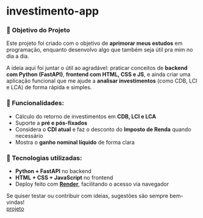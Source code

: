 # investimento-app

### 🚀 Objetivo do Projeto

Este projeto foi criado com o objetivo de **aprimorar meus estudos** em programação, enquanto desenvolvo algo que também seja útil pra mim no dia a dia.

A ideia aqui foi juntar o útil ao agradável: praticar conceitos de **backend com Python (FastAPI)**, **frontend com HTML, CSS e JS**, e ainda criar uma aplicação funcional que me ajude a **analisar investimentos** (como CDB, LCI e LCA) de forma rápida e simples.

### 🔧 Funcionalidades:

- Cálculo do retorno de investimentos em **CDB, LCI e LCA**
- Suporte a **pré e pós-fixados**
- Considera o **CDI atual** e faz o desconto do **Imposto de Renda** quando necessário
- Mostra o **ganho nominal líquido** de forma clara

### 🧠 Tecnologias utilizadas:

- **Python + FastAPI** no backend
- **HTML + CSS + JavaScript** no frontend
- Deploy feito com **[Render](https://render.com/)**, facilitando o acesso via navegador

Se quiser testar ou contribuir com ideias, sugestões são sempre bem-vindas!
<br>[projeto](https://calculadora-investimentos-frontend.onrender.com/)